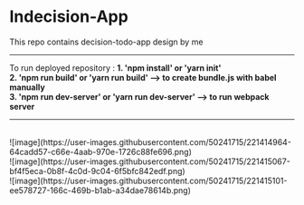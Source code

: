 ﻿# Indecision-App
This repo contains decision-todo-app design by me 
<hr>
To run deployed repository :

<strong> 
1.  'npm install' or 'yarn  init' <br>
2.  'npm  run build' or 'yarn run build' --> to create bundle.js with babel manually <br>
3.  'npm run dev-server' or 'yarn run dev-server'  --> to run webpack server  <br>
</strong>
<hr>
<br>
![image](https://user-images.githubusercontent.com/50241715/221414964-64cadd57-c66e-4aab-970e-1726c88fe696.png)
<br>
![image](https://user-images.githubusercontent.com/50241715/221415067-bf4f5eca-0b8f-4c0d-9c04-6f5bfc842edf.png)
<br>
![image](https://user-images.githubusercontent.com/50241715/221415101-ee578727-166c-469b-b1ab-a34dae78614b.png)
<br>

